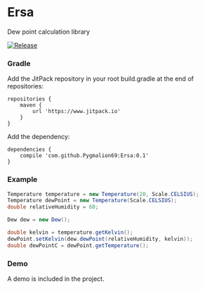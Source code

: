 # Ersa
Dew point calculation library

[![Release](https://jitpack.io/v/Pygmalion69/Ersa.svg)](https://jitpack.io/#Pygmalion69/Ersa)

### Gradle

Add the JitPack repository in your root build.gradle at the end of repositories:

```
repositories {
    maven {
        url 'https://www.jitpack.io'
    }
}
```

Add the dependency:

```
dependencies {
    compile 'com.github.Pygmalion69:Ersa:0.1'
}
```

### Example

```java
Temperature temperature = new Temperature(20, Scale.CELSIUS);
Temperature dewPoint = new Temperature(Scale.CELSIUS);
double relativeHumidity = 60;

Dew dew = new Dew();

double kelvin = temperature.getKelvin();
dewPoint.setKelvin(dew.dewPoint(relativeHumidity, kelvin));
double dewPointC = dewPoint.getTemperature();
```

### Demo

A demo is included in the project.

